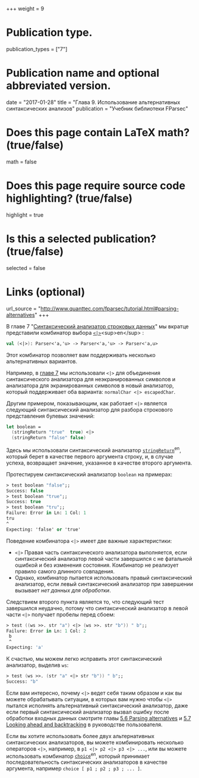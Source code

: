 ﻿+++
weight = 9

# Publication type.
publication_types = ["7"]

# Publication name and optional abbreviated version.
date = "2017-01-28"
title = "Глава 9. Использование альтернативных синтаксических анализов"
publication = "Учебник библиотеки FParsec"

# Does this page contain LaTeX math? (true/false)
math = false

# Does this page require source code highlighting? (true/false)
highlight = true

# Is this a selected publication? (true/false)
selected = false

# Links (optional)
url_source = "http://www.quanttec.com/fparsec/tutorial.html#parsing-alternatives"
+++

В главе 7 "[Синтаксический анализатор строковых данных](../07-parsing-string-data)" мы вкратце представили комбинатор выбора [`<|>`](http://www.quanttec.com/fparsec/reference/primitives.html#members.:60::124::62:)<sup>en</sup> :

```fsharp
val (<|>): Parser<'a,'u> -> Parser<'a,'u> -> Parser<'a,u>
```

Этот комбинатор позволяет вам поддерживать несколько альтернативных вариантов.

Например, в [главе 7](../07-parsing-string-data) мы использовали `<|>` для объединения синтаксического анализатора для неэкранированных символов и анализатора для экранированных символов в новый анализатор, который поддерживает оба варианта: `normalChar <|> escapedChar`.

Другим примером, показывающим, как работает `<|>` является следующий синтаксический анализатор для разбора строкового представления булевых значений:

```fsharp
let boolean = 
  (stringReturn "true"  true) <|>
  (stringReturn "false" false)
```

Здесь мы использовали синтаксический анализатор [`stringReturn`](http://www.quanttec.com/fparsec/reference/charparsers.html#members.stringReturn)<sup>en</sup>, который берет в качестве первого аргумента строку, и, в случае успеха, возвращает значение, указанное в качестве второго аргумента.

Протестируем синтаксический анализатор `boolean` на примерах:

```fsharp
> test boolean "false";;
Success: false
> test boolean "true";;
Success: true
> test boolean "tru";;
Failure: Error in Ln: 1 Col: 1
tru
^
Expecting: 'false' or 'true'
```

Поведение комбинатора `<|>` имеет две важные характеристики:
* `<|>` Правая часть синтаксического анализатора выполняется, если синтаксический анализатор левой части завершился с не фатальной ошибкой и без изменения состояния. Комбинатор не реализует правило самого длинного совпадения.
* Однако, комбинатор пытается использовать правый синтаксический анализатор, если левый синтаксический анализатор при завершении вызывает *нет данных для обработки*.

Следствием второго пункта является то, что следующий тест завершился неудачно, потому что синтаксический анализатор в левой части `<|>` получает пробелы перед сбоем:

```fsharp
> test ((ws >>. str "a") <|> (ws >>. str "b")) " b";;
Failure: Error in Ln: 1 Col: 2
 b
 ^
Expecting: 'a'
```

К счастью, мы можем легко исправить этот синтаксический анализатор, выделив `ws`:

```fsharp
> test (ws >>. (str "a" <|> str "b")) " b";;
Success: "b"
```

Если вам интересно, почему `<|>` ведет себя таким образом и как вы можете обрабатывать ситуации, в которых вам нужно чтобы  `<|>` пытался исполнять альтернативный синтаксический анализатор, даже если первый синтаксический анализатор вызвал ошибку после обработки входных данных смотрите главы [5.6 Parsing alternatives](http://www.quanttec.com/fparsec/users-guide/parsing-alternatives.html) и [5.7 Looking ahead and backtracking](http://www.quanttec.com/fparsec/users-guide/looking-ahead-and-backtracking.html) в руководстве пользователя.

Если вы хотите использовать более двух альтернативных синтаксических анализаторов, вы можете комбинировать несколько операторов `<|>`, например, в `p1 <|> p2 <|> p3 <|> ...`, или вы можете использовать комбинатор [`choice`](http://www.quanttec.com/fparsec/reference/primitives.html#members.choice)<sup>en</sup>, который принимает последовательность синтаксических анализаторов в качестве аргумента, например `choice [ p1 ; p2 ; p3 ; ... ]`.